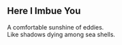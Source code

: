 Here I Imbue You
----------------
A comfortable sunshine of eddies.  
Like shadows dying among sea shells.  
